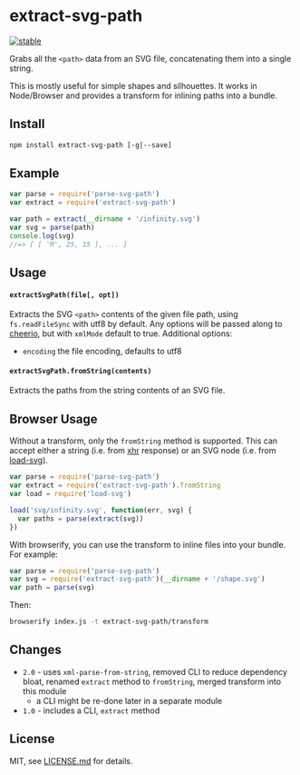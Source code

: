 # extract-svg-path

[![stable](http://badges.github.io/stability-badges/dist/stable.svg)](http://github.com/badges/stability-badges)

Grabs all the `<path>` data from an SVG file, concatenating them into a single string.

This is mostly useful for simple shapes and silhouettes. It works in Node/Browser and provides a transform for inlining paths into a bundle.

## Install

```sh
npm install extract-svg-path [-g|--save]
```

## Example

```js
var parse = require('parse-svg-path')
var extract = require('extract-svg-path')

var path = extract(__dirname + '/infinity.svg')
var svg = parse(path)
console.log(svg)
//=> [ [ 'M', 25, 15 ], ... ]
```

## Usage

#### `extractSvgPath(file[, opt])`

Extracts the SVG `<path>` contents of the given file path, using `fs.readFileSync` with utf8 by default. Any options will be passed along to [cheerio](https://github.com/cheeriojs/cheerio), but with `xmlMode` default to true. Additional options:

- `encoding` the file encoding, defaults to utf8

#### `extractSvgPath.fromString(contents)`

Extracts the paths from the string contents of an SVG file.

## Browser Usage

Without a transform, only the `fromString` method is supported. This can accept either a string (i.e. from [xhr](https://www.npmjs.org/package/xhr) response) or an SVG node (i.e. from [load-svg](https://github.com/substack/load-svg)).

```js
var parse = require('parse-svg-path')
var extract = require('extract-svg-path').fromString
var load = require('load-svg')

load('svg/infinity.svg', function(err, svg) {
  var paths = parse(extract(svg))
})
```

With browserify, you can use the transform to inline files into your bundle. For example:

```js
var parse = require('parse-svg-path')
var svg = require('extract-svg-path')(__dirname + '/shape.svg')
var path = parse(svg)
```

Then:

```sh
browserify index.js -t extract-svg-path/transform
```

## Changes

- `2.0` - uses `xml-parse-from-string`, removed CLI to reduce dependency bloat, renamed `extract` method to `fromString`, merged transform into this module
  - a CLI might be re-done later in a separate module
- `1.0` - includes a CLI, `extract` method

## License

MIT, see [LICENSE.md](http://github.com/mattdesl/extract-svg-path/blob/master/LICENSE.md) for details.
